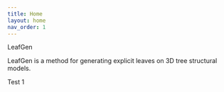 ```yaml
---
title: Home
layout: home
nav_order: 1
---
```


LeafGen

LeafGen is a method for generating explicit leaves on 3D tree structural models.

Test 1
